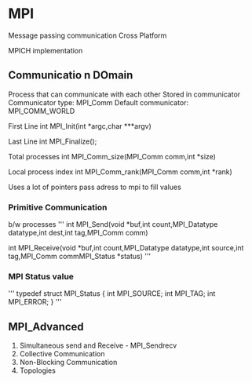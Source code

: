 # MPI

Message passing communication
Cross Platform

MPICH implementation

## Communicatio n DOmain
Process that can communicate with each other
Stored in communicator
Communicator type: MPI_Comm
Default communicator: MPI_COMM_WORLD

First Line
int MPI_Init(int *argc,char ***argv)

Last Line
int MPI_Finalize();

Total processes
int MPI_Comm_size(MPI_Comm comm,int *size)

Local process index
int MPI_Comm_rank(MPI_Comm comm,int *rank)

Uses a lot of pointers
pass adress to mpi to fill values


### Primitive Communication
b/w processes
'''
int MPI_Send(void *buf,int count,MPI_Datatype datatype,int dest,int tag,MPI_Comm comm)

int MPI_Receive(void *buf,int count,MPI_Datatype datatype,int source,int tag,MPI_Comm commMPI_Status *status)
'''

### MPI Status value
'''
typedef struct MPI_Status {
    int MPI_SOURCE;
    int MPI_TAG;
    int MPI_ERROR;
}
'''

## MPI_Advanced
1. Simultaneous send and Receive - MPI_Sendrecv
2. Collective Communication
3. Non-Blocking Communication
4. Topologies

